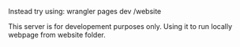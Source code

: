 Instead try using: 
wrangler pages dev /website

This server is for developement purposes only. 
Using it to run locally webpage from website folder. 